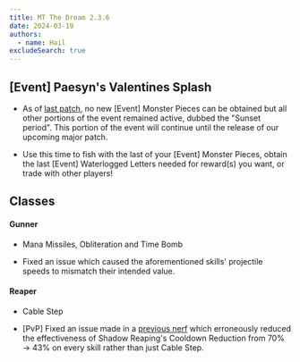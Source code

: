 ```yaml
---
title: MT The Dream 2.3.6
date: 2024-03-19
authors:
  - name: Hail
excludeSearch: true
---
```


[Event] Paesyn's Valentines Splash
----------------------------------

-   As of [last patch](https://docs.google.com/document/d/1ze2Qe6CfqP7No5bkl-cgulTXcB5dN_crIhIGmnQfJx0), no new [Event] Monster Pieces can be obtained but all other portions of the event remained active, dubbed the "Sunset period". This portion of the event will continue until the release of our upcoming major patch.

-   Use this time to fish with the last of your [Event] Monster Pieces, obtain the last [Event] Waterlogged Letters needed for reward(s) you want, or trade with other players!

Classes
-------

#### Gunner

-   Mana Missiles, Obliteration and Time Bomb

-   Fixed an issue which caused the aforementioned skills' projectile speeds to mismatch their intended value.

#### Reaper

-   Cable Step

-   [PvP] Fixed an issue made in a [previous nerf](https://docs.google.com/document/d/1ze2Qe6CfqP7No5bkl-cgulTXcB5dN_crIhIGmnQfJx0/edit#heading=h.t7d5izu2qp8b) which erroneously reduced the effectiveness of Shadow Reaping's Cooldown Reduction from 70% → 43% on every skill rather than just Cable Step.